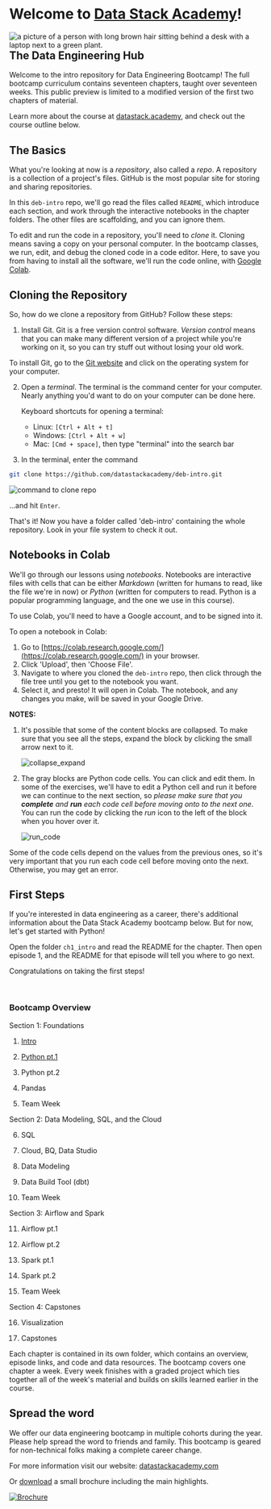 # Welcome to [Data Stack Academy](https://www.datastack.academy/)!
<img style="float: right;"
    src="imgs/home-hero.svg" 
    alt="a picture of a person with long brown hair sitting behind a desk with a laptop next to a green plant."
    >

## The Data Engineering Hub

Welcome to the intro repository for Data Engineering Bootcamp! The full bootcamp curriculum contains seventeen chapters, taught over seventeen weeks. This public preview is limited to a modified version of the first two chapters of material.

Learn more about the course at [datastack.academy](https://www.datastack.academy/), and check out the course outline below.

## The Basics
What you're looking at now is a _repository_, also called a _repo_. A repository is a collection of a project's files. GitHub is the most popular site for storing and sharing repositories.

In this `deb-intro` repo, we'll go read the files called `README`, which introduce each section, and work through the interactive notebooks in the chapter folders. The other files are scaffolding, and you can ignore them.

To edit and run the code in a repository, you'll need to _clone_ it. Cloning means saving a copy on your personal computer. In the bootcamp classes, we run, edit, and debug the cloned code in a code editor. Here, to save you from having to install all the software, we'll run the code online, with [Google Colab](https://colab.research.google.com/). 

## Cloning the Repository

So, how do we clone a repository from GitHub? Follow these steps:

1. Install Git. Git is a free version control software. _Version control_ means that you can make many different version of a project while you're working on it, so you can try stuff out without losing your old work.

To install Git, go to the [Git website](https://git-scm.com/downloads) and click on the operating system for your computer.

2. Open a _terminal_. The terminal is the command center for your computer. Nearly anything you'd want to do on your computer can be done here.

    Keyboard shortcuts for opening a terminal:
    - Linux: `[Ctrl + Alt + t]`
    - Windows: `[Ctrl + Alt + w]`
    - Mac: `[Cmd + space]`, then type "terminal" into the search bar

3. In the terminal, enter the command
```bash
git clone https://github.com/datastackacademy/deb-intro.git
```
![command to clone repo](./imgs/clone_command.png)

...and hit `Enter`.

That's it! Now you have a folder called 'deb-intro' containing the whole repository. Look in your file system to check it out.

## Notebooks in Colab
We'll go through our lessons using _notebooks_. Notebooks are interactive files with cells that can be either _Markdown_ (written for humans to read, like the file we're in now) or _Python_ (written for computers to read. Python is a popular programming language, and the one we use in this course).

To use Colab, you'll need to have a Google account, and to be signed into it. 

To open a notebook in Colab:
1. Go to [https://colab.research.google.com/](https://colab.research.google.com/) in your browser.
2. Click 'Upload', then 'Choose File'.
3. Navigate to where you cloned the `deb-intro` repo, then click through the file tree until you get to the notebook you want.
4. Select it, and presto! It will open in Colab. The notebook, and any changes you make, will be saved in your Google Drive.

**NOTES:**

1. It's possible that some of the content blocks are collapsed. To make sure that you see all the steps, expand the block by clicking the small arrow next to it.

   ![collapse_expand](imgs/colab-expand-collapse.png)

1. The gray blocks are Python code cells. You can click and edit them. In some of the exercises, we'll have to edit a Python cell and run it before we can continue to the next section, so _please make sure that you **complete** and **run** each code cell before moving onto to the next one_. You can run the code by clicking the _run_ icon to the left of the block when you hover over it.

   ![run_code](imgs/colab-run-code.png)

Some of the code cells depend on the values from the previous ones, so it's very important that you run each code cell before moving onto the next. Otherwise, you may get an error.

## First Steps
If you're interested in data engineering as a career, there's additional information about the Data Stack Academy bootcamp below. But for now, let's get started with Python! 

Open the folder `ch1_intro` and read the README for the chapter. Then open episode 1, and the README for that episode will tell you where to go next.

Congratulations on taking the first steps!

<br>

### Bootcamp Overview

Section 1: Foundations

1. [Intro](./chapters/ch1_intro/)

1. [Python pt.1](./chapters/ch2_python1/)

1. Python pt.2         

1. Pandas        

1. Team Week                                                      

Section 2: Data Modeling, SQL, and the Cloud

6. SQL                                                      

7. Cloud, BQ, Data Studio              

8. Data Modeling          

9. Data Build Tool (dbt)                                                      

10. Team Week        

Section 3: Airflow and Spark

11. Airflow pt.1            

12. Airflow pt.2            

13. Spark pt.1          

14. Spark pt.2          

15. Team Week        

Section 4: Capstones

16. Visualization           

17. Capstones            

Each chapter is contained in its own folder, which contains an overview, episode links, and code and data resources. The bootcamp covers one chapter a week. Every week finishes with a graded project which ties together all of the week's material and builds on skills learned earlier in the course.


## Spread the word

We offer our data engineering bootcamp in multiple cohorts during the year. Please help spread the word to friends and family. This bootcamp is geared for non-technical folks making a complete career change.

For more information visit our website: [datastackacademy.com](https://datastack.academy)

Or [download](./docs/DataStack_brochure_v2022.08.30-sm.pdf) a small brochure including the main highlights.

[![Brochure](imgs/PamphletThumbnail.jpg)](./docs/DataStack_brochure_v2022.08.30-sm.pdf)
